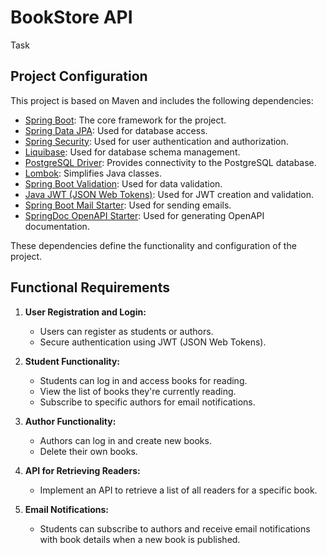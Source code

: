 # BookStore API
Task

## Project Configuration

This project is based on Maven and includes the following dependencies:

- [Spring Boot](https://spring.io/projects/spring-boot): The core framework for the project.
- [Spring Data JPA](https://spring.io/projects/spring-data-jpa): Used for database access.
- [Spring Security](https://spring.io/projects/spring-security): Used for user authentication and authorization.
- [Liquibase](https://www.liquibase.org/): Used for database schema management.
- [PostgreSQL Driver](https://jdbc.postgresql.org/): Provides connectivity to the PostgreSQL database.
- [Lombok](https://projectlombok.org/): Simplifies Java classes.
- [Spring Boot Validation](https://docs.spring.io/spring-boot/docs/current/reference/htmlsingle/#boot-features-validation): Used for data validation.
- [Java JWT (JSON Web Tokens)](https://github.com/jwtk/jjwt): Used for JWT creation and validation.
- [Spring Boot Mail Starter](https://docs.spring.io/spring-boot/docs/current/reference/html/boot-features-email.html): Used for sending emails.
- [SpringDoc OpenAPI Starter](https://springdoc.org/): Used for generating OpenAPI documentation.

These dependencies define the functionality and configuration of the project.


## Functional Requirements

1. **User Registration and Login:**
   - Users can register as students or authors.
   - Secure authentication using JWT (JSON Web Tokens).

2. **Student Functionality:**
   - Students can log in and access books for reading.
   - View the list of books they're currently reading.
   - Subscribe to specific authors for email notifications.

3. **Author Functionality:**
   - Authors can log in and create new books.
   - Delete their own books.

4. **API for Retrieving Readers:**
   - Implement an API to retrieve a list of all readers for a specific book.

5. **Email Notifications:**
   - Students can subscribe to authors and receive email notifications with book details when a new book is published.

